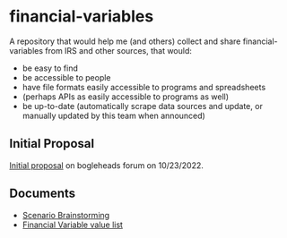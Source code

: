 # financial-variables

A repository that would help me (and others) collect and share financial-variables from IRS and other sources, that would:
- be easy to find
- be accessible to people
- have file formats easily accessible to programs and spreadsheets
- (perhaps APIs as easily accessible to programs as well)
- be up-to-date (automatically scrape data sources and update, or manually updated by this team when announced)

## Initial Proposal
[Initial proposal](https://www.bogleheads.org/forum/viewtopic.php?p=6928838#p6928838) on bogleheads forum on 10/23/2022.

## Documents

- [Scenario Brainstorming](brainstorming.md)
- [Financial Variable value list](values.md)

